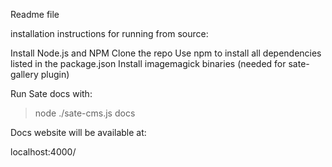 Readme file

installation instructions for running from source:

Install Node.js and NPM
Clone the repo
Use npm to install all dependencies listed in the package.json
Install imagemagick binaries (needed for sate-gallery plugin)

Run Sate docs with:

> node ./sate-cms.js docs

Docs website will be available at:

localhost:4000/
